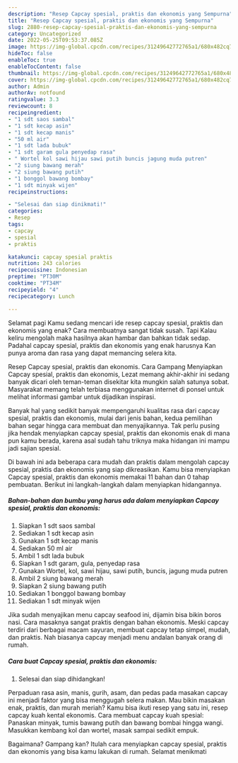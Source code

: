 ```yaml
---
description: "Resep Capcay spesial, praktis dan ekonomis yang Sempurna"
title: "Resep Capcay spesial, praktis dan ekonomis yang Sempurna"
slug: 2880-resep-capcay-spesial-praktis-dan-ekonomis-yang-sempurna
category: Uncategorized
date: 2022-05-25T09:53:37.085Z
image: https://img-global.cpcdn.com/recipes/31249642772765a1/680x482cq70/capcay-spesial-praktis-dan-ekonomis-foto-resep-utama.jpg
hideToc: false
enableToc: true
enableTocContent: false
thumbnail: https://img-global.cpcdn.com/recipes/31249642772765a1/680x482cq70/capcay-spesial-praktis-dan-ekonomis-foto-resep-utama.jpg
cover: https://img-global.cpcdn.com/recipes/31249642772765a1/680x482cq70/capcay-spesial-praktis-dan-ekonomis-foto-resep-utama.jpg
author: Admin
authorAv: notfound
ratingvalue: 3.3
reviewcount: 8
recipeingredient:
- "1 sdt saos sambal"
- "1 sdt kecap asin"
- "1 sdt kecap manis"
- "50 ml air"
- "1 sdt lada bubuk"
- "1 sdt garam gula penyedap rasa"
- " Wortel kol sawi hijau sawi putih buncis jagung muda putren"
- "2 siung bawang merah"
- "2 siung bawang putih"
- "1 bonggol bawang bombay"
- "1 sdt minyak wijen"
recipeinstructions:

- "Selesai dan siap dinikmati!"
categories:
- Resep
tags:
- capcay
- spesial
- praktis

katakunci: capcay spesial praktis 
nutrition: 243 calories
recipecuisine: Indonesian
preptime: "PT30M"
cooktime: "PT34M"
recipeyield: "4"
recipecategory: Lunch

---
```



Selamat pagi Kamu sedang mencari ide resep capcay spesial, praktis dan ekonomis yang enak? Cara membuatnya sangat tidak susah. Tapi Kalau keliru mengolah maka hasilnya akan hambar dan bahkan tidak sedap. Padahal capcay spesial, praktis dan ekonomis yang enak harusnya Kan punya aroma dan rasa yang dapat memancing selera kita.


Resep Capcay spesial, praktis dan ekonomis. Cara Gampang Menyiapkan Capcay spesial, praktis dan ekonomis, Lezat memang akhir-akhir ini sedang banyak dicari oleh teman-teman disekitar kita mungkin salah satunya sobat. Masyarakat memang telah terbiasa menggunakan internet di ponsel untuk melihat informasi gambar untuk dijadikan inspirasi.

Banyak hal yang sedikit banyak mempengaruhi kualitas rasa dari capcay spesial, praktis dan ekonomis, mulai dari jenis bahan, kedua pemilihan bahan segar hingga cara membuat dan menyajikannya. Tak perlu pusing jika hendak menyiapkan capcay spesial, praktis dan ekonomis enak di mana pun kamu berada, karena asal sudah tahu triknya maka hidangan ini mampu jadi sajian spesial.


Di bawah ini ada beberapa cara mudah dan praktis dalam mengolah capcay spesial, praktis dan ekonomis yang siap dikreasikan. Kamu bisa menyiapkan Capcay spesial, praktis dan ekonomis memakai 11 bahan dan 0 tahap pembuatan. Berikut ini langkah-langkah dalam menyiapkan hidangannya.

<!--inarticleads1-->

##### Bahan-bahan dan bumbu yang harus ada dalam menyiapkan Capcay spesial, praktis dan ekonomis:

1. Siapkan 1 sdt saos sambal
1. Sediakan 1 sdt kecap asin
1. Gunakan 1 sdt kecap manis
1. Sediakan 50 ml air
1. Ambil 1 sdt lada bubuk
1. Siapkan 1 sdt garam, gula, penyedap rasa
1. Gunakan  Wortel, kol, sawi hijau, sawi putih, buncis, jagung muda putren
1. Ambil 2 siung bawang merah
1. Siapkan 2 siung bawang putih
1. Sediakan 1 bonggol bawang bombay
1. Sediakan 1 sdt minyak wijen


Jika sudah menyajikan menu capcay seafood ini, dijamin bisa bikin boros nasi. Cara masaknya sangat praktis dengan bahan ekonomis. Meski capcay terdiri dari berbagai macam sayuran, membuat capcay tetap simpel, mudah, dan praktis. Nah biasanya capcay menjadi menu andalan banyak orang di rumah. 

<!--inarticleads2-->

##### Cara buat Capcay spesial, praktis dan ekonomis:


1. Selesai dan siap dihidangkan!

Perpaduan rasa asin, manis, gurih, asam, dan pedas pada masakan capcay ini menjadi faktor yang bisa menggugah selera makan. Mau bikin masakan enak, praktis, dan murah meriah? Kamu bisa ikuti resep yang satu ini, resep capcay kuah kental ekonomis. Cara membuat capcay kuah spesial: Panaskan minyak, tumis bawang putih dan bawang bombai hingga wangi. Masukkan kembang kol dan wortel, masak sampai sedikit empuk. 

Bagaimana? Gampang kan? Itulah cara menyiapkan capcay spesial, praktis dan ekonomis yang bisa kamu lakukan di rumah. Selamat menikmati
